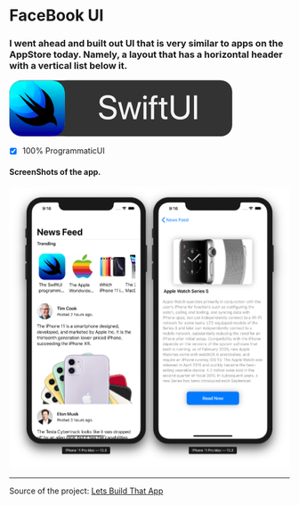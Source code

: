 #  FaceBook UI

### I went ahead and built out UI that is very similar to apps on the AppStore today. Namely, a layout that has a horizontal header with a vertical list below it.

![](Assets/swiftui-badge.png)

- [x] 100% ProgrammaticUI

#### ScreenShots of the app.
![](Assets/ScreenShots.png)

---

Source of the project: [Lets Build That App](https://www.youtube.com/watch?v=7QgPpvqTfeo)
